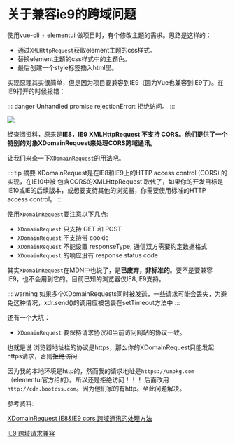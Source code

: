 # 关于兼容ie9的跨域问题

使用vue-cli + elementui 做项目时，有个修改主题的需求。思路是这样的：

- 通过`XMLHttpRequest`获取element主题的css样式。
- 替换element主题的css样式中的主题色。
- 最后创建一个style标签插入html里。

实现原理其实很简单，但是因为项目要兼容到IE9（因为Vue也兼容到IE9了）。在IE9打开的时候报错：

::: danger
Unhandled promise rejectionError: 拒绝访问。
:::

![](/my-blog/cros-for-ie9/error.jpg)

经查阅资料，原来是**IE8，IE9 XMLHttpRequest 不支持 CORS。他们提供了一个特别的对象XDomainRequest来处理CORS跨域通讯。**

让我们来查一下[`XDomainRequest`](https://developer.mozilla.org/zh-CN/docs/Web/API/XDomainRequest)的用法吧。

::: tip 摘要
XDomainRequest是在IE8和IE9上的HTTP access control (CORS) 的实现，在IE10中被 包含CORS的XMLHttpRequest 取代了，如果你的开发目标是IE10或IE的后续版本，或想要支待其他的浏览器，你需要使用标准的HTTP access control。
:::

使用`XDomainRequest`要注意以下几点:

- `XDomainRequest` 只支持 GET 和 POST 
- `XDomainRequest` 不支持带 cookie
- `XDomainRequest` 不能设置 responseType, 通信双方需要约定数据格式
- `XDomainRequest` 的响应没有 response status code

其实`XDomainRequest`在MDN中也说了，是**已废弃，非标准的**。要不是要兼容IE9，也不会用到它的。目前已知的浏览器仅IE8,IE9支持。

::: warning
如果多个XDomainRequests同时被发送，一些请求可能会丢失，为避免这种情况，xdr.send()的调用应被包裹在setTimeout方法中
:::

还有一个大坑：

- `XDomainRequest` 要保持请求协议和当前访问网站的协议一致。

也就是说 浏览器地址栏的协议是https，那么你的XDomainRequest只能发起https请求，否则~~拒绝访问~~

因为我的本地环境是http的，然而我的请求地址是`https://unpkg.com`（elementui官方给的）。所以还是拒绝访问！！！ 后面改用`http://cdn.bootcss.com`。因为他们家的有http。至此问题解决。

参考资料:

[XDomainRequest IE8&amp;IE9 cors 跨域通讯的处理方法](https://blog.csdn.net/xiaomogg/article/details/80361888)

[IE9 跨域请求兼容](https://www.itcodemonkey.com/article/3962.html)